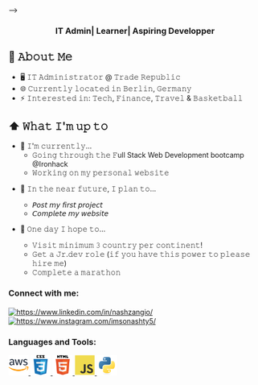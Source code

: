 -->
<h3 align="center">IT Admin| Learner| Aspiring Developper </h3>

## :book: 𝙰𝚋𝚘𝚞𝚝 𝙼𝚎
- 🖥 𝙸𝚃 𝙰𝚍𝚖𝚒𝚗𝚒𝚜𝚝𝚛𝚊𝚝𝚘𝚛 @ 𝚃𝚛𝚊𝚍𝚎 𝚁𝚎𝚙𝚞𝚋𝚕𝚒𝚌
- 🌐 𝙲𝚞𝚛𝚛𝚎𝚗𝚝𝚕𝚢 𝚕𝚘𝚌𝚊𝚝𝚎𝚍 𝚒𝚗 𝙱𝚎𝚛𝚕𝚒𝚗, 𝙶𝚎𝚛𝚖𝚊𝚗𝚢
- ⚡ 𝙸𝚗𝚝𝚎𝚛𝚎𝚜𝚝𝚎𝚍 𝚒𝚗: 𝚃𝚎𝚌𝚑, 𝙵𝚒𝚗𝚊𝚗𝚌𝚎, 𝚃𝚛𝚊𝚟𝚎𝚕 & 𝙱𝚊𝚜𝚔𝚎𝚝𝚋𝚊𝚕𝚕

## ⬆ 𝚆𝚑𝚊𝚝 𝙸'𝚖 𝚞𝚙 𝚝𝚘
- 🔨 𝙸'𝚖 𝚌𝚞𝚛𝚛𝚎𝚗𝚝𝚕𝚢...
   - 𝙶𝚘𝚒𝚗𝚐 𝚝𝚑𝚛𝚘𝚞𝚐𝚑 𝚝𝚑𝚎 𝙵ull Stack Web Development bootcamp @Ironhack
   - 𝚆𝚘𝚛𝚔𝚒𝚗𝚐 𝚘𝚗 𝚖𝚢 𝚙𝚎𝚛𝚜𝚘𝚗𝚊𝚕 𝚠𝚎𝚋𝚜𝚒𝚝𝚎 
>
- 🎯 𝙸𝚗 𝚝𝚑𝚎 𝚗𝚎𝚊𝚛 𝚏𝚞𝚝𝚞𝚛𝚎, 𝙸 𝚙𝚕𝚊𝚗 𝚝𝚘...
   - 𝘗𝘰𝘴𝘵 𝘮𝘺 𝘧𝘪𝘳𝘴𝘵 𝘱𝘳𝘰𝘫𝘦𝘤𝘵
   - 𝘊𝘰𝘮𝘱𝘭𝘦𝘵𝘦 𝘮𝘺 𝘸𝘦𝘣𝘴𝘪𝘵𝘦
	
- 🤞 𝙾𝚗𝚎 𝚍𝚊𝚢 𝙸 𝚑𝚘𝚙𝚎 𝚝𝚘...
   - 𝚅𝚒𝚜𝚒𝚝 𝚖𝚒𝚗𝚒𝚖𝚞𝚖 𝟹 𝚌𝚘𝚞𝚗𝚝𝚛𝚢 𝚙𝚎𝚛 𝚌𝚘𝚗𝚝𝚒𝚗𝚎𝚗𝚝!
	- 𝙶𝚎𝚝 𝚊 𝙹𝚛.𝚍𝚎𝚟 𝚛𝚘𝚕𝚎 (𝚒𝚏 𝚢𝚘𝚞 𝚑𝚊𝚟𝚎 𝚝𝚑𝚒𝚜 𝚙𝚘𝚠𝚎𝚛 𝚝𝚘 𝚙𝚕𝚎𝚊𝚜𝚎 𝚑𝚒𝚛𝚎 𝚖𝚎)
	- 𝙲𝚘𝚖𝚙𝚕𝚎𝚝𝚎 𝚊 𝚖𝚊𝚛𝚊𝚝𝚑𝚘𝚗


<h3 align="left">Connect with me:</h3>
<p align="left">
<a href="https://linkedin.com/in/https://www.linkedin.com/in/nashzangio/" target="blank"><img align="center" src="https://raw.githubusercontent.com/rahuldkjain/github-profile-readme-generator/master/src/images/icons/Social/linked-in-alt.svg" alt="https://www.linkedin.com/in/nashzangio/" height="30" width="40" /></a>
<a href="https://instagram.com/https://www.instagram.com/imsonashty5/" target="blank"><img align="center" src="https://raw.githubusercontent.com/rahuldkjain/github-profile-readme-generator/master/src/images/icons/Social/instagram.svg" alt="https://www.instagram.com/imsonashty5/" height="30" width="40" /></a>
</p>

<h3 align="left">Languages and Tools:</h3>
<p align="left"> <a href="https://aws.amazon.com" target="_blank" rel="noreferrer"> <img src="https://raw.githubusercontent.com/devicons/devicon/master/icons/amazonwebservices/amazonwebservices-original-wordmark.svg" alt="aws" width="40" height="40"/> </a> <a href="https://www.w3schools.com/css/" target="_blank" rel="noreferrer"> <img src="https://raw.githubusercontent.com/devicons/devicon/master/icons/css3/css3-original-wordmark.svg" alt="css3" width="40" height="40"/> </a> <a href="https://www.w3.org/html/" target="_blank" rel="noreferrer"> <img src="https://raw.githubusercontent.com/devicons/devicon/master/icons/html5/html5-original-wordmark.svg" alt="html5" width="40" height="40"/> </a> <a href="https://developer.mozilla.org/en-US/docs/Web/JavaScript" target="_blank" rel="noreferrer"> <img src="https://raw.githubusercontent.com/devicons/devicon/master/icons/javascript/javascript-original.svg" alt="javascript" width="40" height="40"/> </a> <a href="https://www.python.org" target="_blank" rel="noreferrer"> <img src="https://raw.githubusercontent.com/devicons/devicon/master/icons/python/python-original.svg" alt="python" width="40" height="40"/> </a> </p>


<!--END_SECTION:activity-->

<!--
